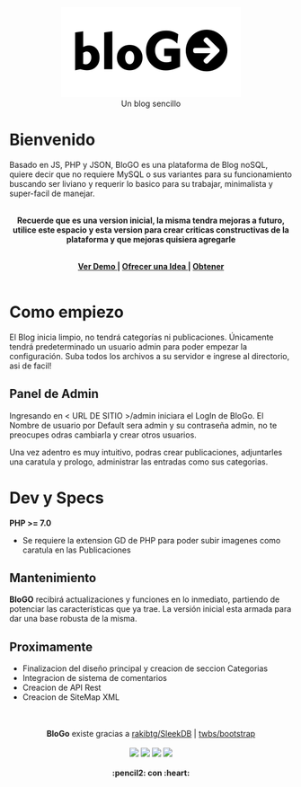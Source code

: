 
<p align="center">
<img src="https://raw.githubusercontent.com/gusgeek/bloGo/produccion/admin/assets/img/logo.svg">
  <br>
  Un blog sencillo
</p>

# Bienvenido

Basado en JS, PHP y JSON, BloGO es una plataforma de Blog noSQL, quiere decir que no requiere MySQL o sus variantes para su funcionamiento buscando ser liviano y requerir lo basico para su trabajar, minimalista y super-facil de manejar.
<br><br>
<p align="center">
<strong> Recuerde que es una version inicial, la misma tendra mejoras a futuro, utilice este espacio y esta version para crear criticas constructivas de la plataforma y que mejoras quisiera agregarle  <br><br> 
</p>
  
<p align="center">
  <a href="https://blogo-nosql.herokuapp.com/"> Ver Demo </a> | <a href="https://github.com/gusgeek/bloGo/issues/new"> Ofrecer una Idea </a> | <a href="https://github.com/gusgeek/bloGo/releases/latest"> Obtener </a>
  </strong>
<br><br>
</p>

# Como empiezo
El Blog inicia limpio, no tendrá categorías ni publicaciones. Únicamente tendrá predeterminado un usuario admin para poder empezar la configuración. 
Suba todos los archivos a su servidor e ingrese al directorio, asi de facil! 

## Panel de Admin
Ingresando en  < URL DE SITIO >/admin iniciara el LogIn de BloGo. El Nombre de usuario por Default sera admin y su contraseña admin, no te preocupes odras cambiarla y crear otros usuarios.

Una vez adentro es muy intuitivo, podras crear publicaciones, adjuntarles una caratula y prologo, administrar las entradas como sus categorias. 

# Dev y Specs

 **PHP >= 7.0** 
  - Se requiere la extension GD de PHP para poder subir imagenes como caratula en las Publicaciones
 
## Mantenimiento

 **BloGO** recibirá actualizaciones y funciones en lo inmediato, partiendo de potenciar las características que ya trae. La versión inicial esta armada para dar una base robusta de la misma.
 
## Proximamente
- Finalizacion del diseño principal y creacion de seccion Categorias
- Integracion de sistema de comentarios
- Creacion de API Rest
- Creacion de SiteMap XML

<p align="center">
  <br><br>
  <strong>BloGo</strong> existe gracias a <a href="https://github.com/rakibtg/SleekDB">rakibtg/SleekDB</a> | <a href="https://github.com/twbs/bootstrap">twbs/bootstrap</a>
  <br><br>
    <img src="https://img.shields.io/github/downloads/gusgeek/bloGo/total">  
    <img src="https://img.shields.io/github/v/release/gusgeek/bloGo">  
    <img src="https://img.shields.io/github/release-date/gusgeek/bloGo">  
    <img src="https://img.shields.io/github/languages/code-size/gusgeek/bloGo">
  <br><br>
  <strong>:pencil2: con :heart:</strong>
</p>


